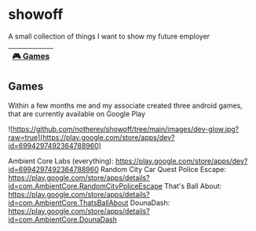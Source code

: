 # showoff
A small collection of things I want to show my future employer

| [:video_game: Games](#Games) |
| --------------- |

## Games
Within a few months me and my associate created three android games, that are currently available on Google Play

![https://github.com/notherey/showoff/tree/main/images/dev-glow.jpg?raw=true](https://play.google.com/store/apps/dev?id=6994297492364788960)

Ambient Core Labs (everything): https://play.google.com/store/apps/dev?id=6994297492364788960
Random City Car Quest Police Escape: https://play.google.com/store/apps/details?id=com.AmbientCore.RandomCityPoliceEscape
That's Ball About: https://play.google.com/store/apps/details?id=com.AmbientCore.ThatsBallAbout
DounaDash: https://play.google.com/store/apps/details?id=com.AmbientCore.DounaDash
